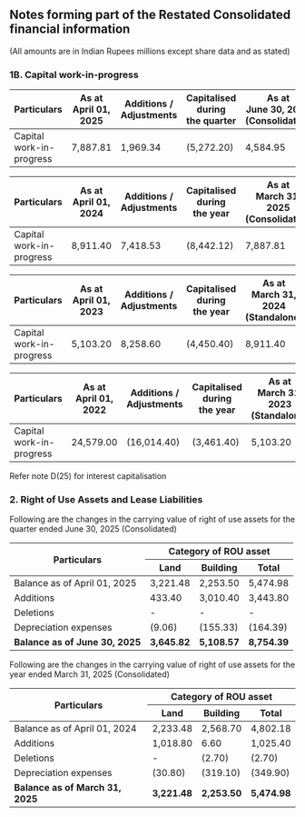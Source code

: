 ## Notes forming part of the Restated Consolidated financial information

(All amounts are in Indian Rupees millions except share data and as stated)

### 1B. Capital work-in-progress

<table><thead><tr><th>Particulars</th><th>As at<br>April 01, 2025</th><th>Additions /<br>Adjustments</th><th>Capitalised<br>during<br>the quarter</th><th>As at<br>June 30, 2025<br>(Consolidated)</th></tr></thead><tbody><tr><td>Capital work-in-progress</td><td>7,887.81</td><td>1,969.34</td><td>(5,272.20)</td><td>4,584.95</td></tr></tbody></table><table><thead><tr><th>Particulars</th><th>As at<br>April 01, 2024</th><th>Additions /<br>Adjustments</th><th>Capitalised<br>during<br>the year</th><th>As at<br>March 31, 2025<br>(Consolidated)</th></tr></thead><tbody><tr><td>Capital work-in-progress</td><td>8,911.40</td><td>7,418.53</td><td>(8,442.12)</td><td>7,887.81</td></tr></tbody></table><table><thead><tr><th>Particulars</th><th>As at<br>April 01, 2023</th><th>Additions /<br>Adjustments</th><th>Capitalised<br>during<br>the year</th><th>As at<br>March 31, 2024<br>(Standalone)</th></tr></thead><tbody><tr><td>Capital work-in-progress</td><td>5,103.20</td><td>8,258.60</td><td>(4,450.40)</td><td>8,911.40</td></tr></tbody></table><table><thead><tr><th>Particulars</th><th>As at<br>April 01, 2022</th><th>Additions /<br>Adjustments</th><th>Capitalised<br>during<br>the year</th><th>As at<br>March 31, 2023<br>(Standalone)</th></tr></thead><tbody><tr><td>Capital work-in-progress</td><td>24,579.00</td><td>(16,014.40)</td><td>(3,461.40)</td><td>5,103.20</td></tr></tbody></table>

Refer note D(25) for interest capitalisation

### 2. Right of Use Assets and Lease Liabilities

Following are the changes in the carrying value of right of use assets for the quarter ended June 30, 2025 (Consolidated)

<table><thead><tr><th rowspan="2">Particulars</th><th colspan="3">Category of ROU asset</th></tr><tr><th>Land</th><th>Building</th><th>Total</th></tr></thead><tbody><tr><td>Balance as of April 01, 2025</td><td>3,221.48</td><td>2,253.50</td><td>5,474.98</td></tr><tr><td>Additions</td><td>433.40</td><td>3,010.40</td><td>3,443.80</td></tr><tr><td>Deletions</td><td>-</td><td>-</td><td>-</td></tr><tr><td>Depreciation expenses</td><td>(9.06)</td><td>(155.33)</td><td>(164.39)</td></tr><tr><td><strong>Balance as of June 30, 2025</strong></td><td><strong>3,645.82</strong></td><td><strong>5,108.57</strong></td><td><strong>8,754.39</strong></td></tr></tbody></table>

Following are the changes in the carrying value of right of use assets for the year ended March 31, 2025 (Consolidated)

<table><thead><tr><th rowspan="2">Particulars</th><th colspan="3">Category of ROU asset</th></tr><tr><th>Land</th><th>Building</th><th>Total</th></tr></thead><tbody><tr><td>Balance as of April 01, 2024</td><td>2,233.48</td><td>2,568.70</td><td>4,802.18</td></tr><tr><td>Additions</td><td>1,018.80</td><td>6.60</td><td>1,025.40</td></tr><tr><td>Deletions</td><td>-</td><td>(2.70)</td><td>(2.70)</td></tr><tr><td>Depreciation expenses</td><td>(30.80)</td><td>(319.10)</td><td>(349.90)</td></tr><tr><td><strong>Balance as of March 31, 2025</strong></td><td><strong>3,221.48</strong></td><td><strong>2,253.50</strong></td><td><strong>5,474.98</strong></td></tr></tbody></table>